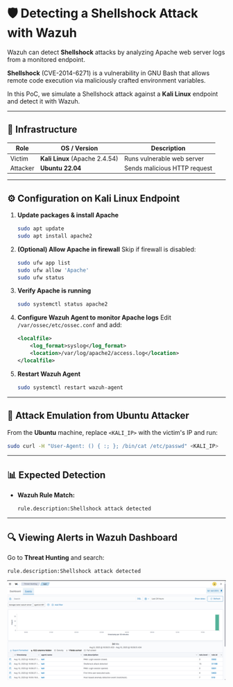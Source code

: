 # 🛡️ Detecting a Shellshock Attack with Wazuh

Wazuh can detect **Shellshock** attacks by analyzing Apache web server logs from a monitored endpoint.

**Shellshock** (CVE-2014-6271) is a vulnerability in GNU Bash that allows remote code execution via maliciously crafted environment variables.

In this PoC, we simulate a Shellshock attack against a **Kali Linux** endpoint and detect it with Wazuh.

---

## 📡 Infrastructure

| Role       | OS / Version                        | Description |
|------------|-------------------------------------|-------------|
| Victim     | **Kali Linux** (Apache 2.4.54)       | Runs vulnerable web server |
| Attacker   | **Ubuntu 22.04**                    | Sends malicious HTTP request |

---

## ⚙️ Configuration on Kali Linux Endpoint

1. **Update packages & install Apache**
   ```bash
   sudo apt update
   sudo apt install apache2

2. **(Optional) Allow Apache in firewall**
   Skip if firewall is disabled:

   ```bash
   sudo ufw app list
   sudo ufw allow 'Apache'
   sudo ufw status
   ```

3. **Verify Apache is running**

   ```bash
   sudo systemctl status apache2
   ```

4. **Configure Wazuh Agent to monitor Apache logs**
   Edit `/var/ossec/etc/ossec.conf` and add:

   ```xml
   <localfile>
       <log_format>syslog</log_format>
       <location>/var/log/apache2/access.log</location>
   </localfile>
   ```

5. **Restart Wazuh Agent**

   ```bash
   sudo systemctl restart wazuh-agent
   ```

---

## 🚀 Attack Emulation from Ubuntu Attacker

From the **Ubuntu** machine, replace `<KALI_IP>` with the victim's IP and run:

```bash
sudo curl -H "User-Agent: () { :; }; /bin/cat /etc/passwd" <KALI_IP>
```

---

## 📊 Expected Detection

* **Wazuh Rule Match:**

  ```
  rule.description:Shellshock attack detected
  ```

---

## 🔍 Viewing Alerts in Wazuh Dashboard

Go to **Threat Hunting** and search:

```
rule.description:Shellshock attack detected
```
![Alt Text](assets/Figure15.png)
